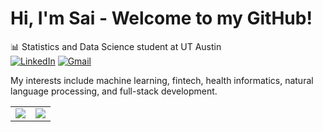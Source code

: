 # Hi, I'm Sai - Welcome to my GitHub!

📊 Statistics and Data Science student at UT Austin  
[![LinkedIn](https://img.shields.io/badge/LINKEDIN-0A66C2?style=flat-square&logo=linkedin&logoColor=white)]((https://www.linkedin.com/in/sai-preetam-earanti-580717285/))
[![Gmail](https://img.shields.io/badge/GMAIL-D14836?style=flat-square&logo=gmail&logoColor=white)](mailto:saipreetam.earanti@utexas.edu)

My interests include machine learning, fintech, health informatics, natural language processing, and full-stack development.

<table>
  <tr>
    <td>
      <img align="center" src="https://github-readme-stats.vercel.app/api?username=TheSaiEaranti&show_icons=true&theme=tokyonight&hide_title=true&include_all_commits=true&hide_border=true" />
    </td>
    <td>
      <img align="center" src="https://github-readme-stats.vercel.app/api/top-langs/?username=TheSaiEaranti&layout=compact&theme=tokyonight&hide_title=true&hide_border=true&exclude_repo=helphub,TheSaiEaranti" />
    </td>
  </tr>
</table>

